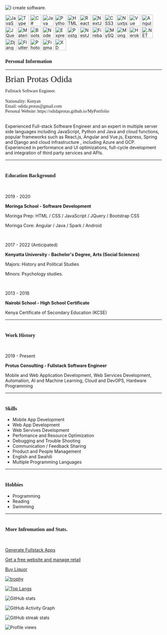 

![I create software.](https://res.cloudinary.com/dreamnerd/image/upload/v1635864807/media/losxp1wfia2yldftdgny.png)


<p align="left">
<a href="https://developer.mozilla.org/en-US/docs/Web/JavaScript" target="_blank" rel="noreferrer"><img src="https://raw.githubusercontent.com/danielcranney/readme-generator/main/public/icons/skills/javascript-colored.svg" width="36" height="36" alt="JavaScript" /></a>
<a href="https://www.typescriptlang.org/" target="_blank" rel="noreferrer"><img src="https://raw.githubusercontent.com/danielcranney/readme-generator/main/public/icons/skills/typescript-colored.svg" width="36" height="36" alt="TypeScript" /></a>
<a href="https://docs.microsoft.com/en-us/dotnet/csharp/" target="_blank" rel="noreferrer"><img src="https://raw.githubusercontent.com/danielcranney/readme-generator/main/public/icons/skills/csharp-colored.svg" width="36" height="36" alt="C#" /></a>
<a href="https://www.oracle.com/java/" target="_blank" rel="noreferrer"><img src="https://raw.githubusercontent.com/danielcranney/readme-generator/main/public/icons/skills/java-colored.svg" width="36" height="36" alt="Java" /></a>
<a href="https://www.python.org/" target="_blank" rel="noreferrer"><img src="https://raw.githubusercontent.com/danielcranney/readme-generator/main/public/icons/skills/python-colored.svg" width="36" height="36" alt="Python" /></a>
<a href="https://developer.mozilla.org/en-US/docs/Glossary/HTML5" target="_blank" rel="noreferrer"><img src="https://raw.githubusercontent.com/danielcranney/readme-generator/main/public/icons/skills/html5-colored.svg" width="36" height="36" alt="HTML5" /></a>
<a href="https://reactjs.org/" target="_blank" rel="noreferrer"><img src="https://raw.githubusercontent.com/danielcranney/readme-generator/main/public/icons/skills/react-colored.svg" width="36" height="36" alt="React" /></a>
<a href="https://nextjs.org/docs" target="_blank" rel="noreferrer"><img src="https://raw.githubusercontent.com/danielcranney/readme-generator/main/public/icons/skills/nextjs-colored.svg" width="36" height="36" alt="NextJs" /></a>
<a href="https://www.w3.org/TR/CSS/#css" target="_blank" rel="noreferrer"><img src="https://raw.githubusercontent.com/danielcranney/readme-generator/main/public/icons/skills/css3-colored.svg" width="36" height="36" alt="CSS3" /></a>
<a href="https://nuxtjs.org/" target="_blank" rel="noreferrer"><img src="https://raw.githubusercontent.com/danielcranney/readme-generator/main/public/icons/skills/nuxtjs-colored.svg" width="36" height="36" alt="Nuxtjs" /></a>
<a href="https://vuejs.org/" target="_blank" rel="noreferrer"><img src="https://raw.githubusercontent.com/danielcranney/readme-generator/main/public/icons/skills/vuejs-colored.svg" width="36" height="36" alt="Vue" /></a>
<a href="https://angular.io/" target="_blank" rel="noreferrer"><img src="https://raw.githubusercontent.com/danielcranney/readme-generator/main/public/icons/skills/angularjs-colored.svg" width="36" height="36" alt="Angular" /></a>
<a href="https://jquery.com/" target="_blank" rel="noreferrer"><img src="https://raw.githubusercontent.com/danielcranney/readme-generator/main/public/icons/skills/jquery-colored.svg" width="36" height="36" alt="JQuery" /></a>
<a href="https://mui.com/" target="_blank" rel="noreferrer"><img src="https://raw.githubusercontent.com/danielcranney/readme-generator/main/public/icons/skills/materialui-colored.svg" width="36" height="36" alt="Material UI" /></a>
<a href="https://getbootstrap.com/" target="_blank" rel="noreferrer"><img src="https://raw.githubusercontent.com/danielcranney/readme-generator/main/public/icons/skills/bootstrap-colored.svg" width="36" height="36" alt="Bootstrap" /></a>
<a href="https://nodejs.org/en/" target="_blank" rel="noreferrer"><img src="https://raw.githubusercontent.com/danielcranney/readme-generator/main/public/icons/skills/nodejs-colored.svg" width="36" height="36" alt="NodeJS" /></a>
<a href="https://expressjs.com/" target="_blank" rel="noreferrer"><img src="https://raw.githubusercontent.com/danielcranney/readme-generator/main/public/icons/skills/express-colored.svg" width="36" height="36" alt="Express" /></a>
<a href="https://www.postgresql.org/" target="_blank" rel="noreferrer"><img src="https://raw.githubusercontent.com/danielcranney/readme-generator/main/public/icons/skills/postgresql-colored.svg" width="36" height="36" alt="PostgreSQL" /></a>
<a href="https://docs.nestjs.com/" target="_blank" rel="noreferrer"><img src="https://raw.githubusercontent.com/danielcranney/readme-generator/main/public/icons/skills/nestjs-colored.svg" width="36" height="36" alt="NestJS" /></a>
<a href="https://firebase.google.com/" target="_blank" rel="noreferrer"><img src="https://raw.githubusercontent.com/danielcranney/readme-generator/main/public/icons/skills/firebase-colored.svg" width="36" height="36" alt="Firebase" /></a>
<a href="https://www.mysql.com/" target="_blank" rel="noreferrer"><img src="https://raw.githubusercontent.com/danielcranney/readme-generator/main/public/icons/skills/mysql-colored.svg" width="36" height="36" alt="MySQL" /></a>
<a href="https://www.mongodb.com/" target="_blank" rel="noreferrer"><img src="https://raw.githubusercontent.com/danielcranney/readme-generator/main/public/icons/skills/mongodb-colored.svg" width="36" height="36" alt="MongoDB" /></a>
<a href="https://www.heroku.com/" target="_blank" rel="noreferrer"><img src="https://raw.githubusercontent.com/danielcranney/readme-generator/main/public/icons/skills/heroku-colored.svg" width="36" height="36" alt="Heroku" /></a>
<a href="https://dotnet.microsoft.com/en-us/" target="_blank" rel="noreferrer"><img src="https://raw.githubusercontent.com/danielcranney/readme-generator/main/public/icons/skills/dot-net-colored.svg" width="36" height="36" alt=".NET" /></a>
<a href="https://www.djangoproject.com/" target="_blank" rel="noreferrer"><img src="https://raw.githubusercontent.com/danielcranney/readme-generator/main/public/icons/skills/django-colored.svg" width="36" height="36" alt="Django" /></a>
<a href="https://flutter.dev/" target="_blank" rel="noreferrer"><img src="https://raw.githubusercontent.com/danielcranney/readme-generator/main/public/icons/skills/flutter-colored.svg" width="36" height="36" alt="Flutter" /></a>
<a href="https://www.adobe.com/uk/products/photoshop.html" target="_blank" rel="noreferrer"><img src="https://raw.githubusercontent.com/danielcranney/readme-generator/main/public/icons/skills/photoshop-colored.svg" width="36" height="36" alt="Photoshop" /></a>
<a href="https://www.figma.com/" target="_blank" rel="noreferrer"><img src="https://raw.githubusercontent.com/danielcranney/readme-generator/main/public/icons/skills/figma-colored.svg" width="36" height="36" alt="Figma" /></a>
<a href="https://www.adobe.com/uk/products/xd.html" target="_blank" rel="noreferrer"><img src="https://raw.githubusercontent.com/danielcranney/readme-generator/main/public/icons/skills/xd-colored.svg" width="36" height="36" alt="XD" /></a>
</p>

<h3 style="color:#darkgray; font-family: 'Bebas Neue';
font-weight:bold
" >Personal Information</h3>

<hr/>

<span style="color:#darkgray; font-family: 'Bebas Neue'; font-size:2em;">Brian Protas Odida</span>

<div><span style="color:#darkgray; font-family: 'Bebas Neue'; font-size: 1em;">Fullstack Software Engineer.</span></div>

<br/>
<div><span style="color:#darkgray; font-family: 'Bebas Neue'; font-size: 1em;">Nationality: Kenyan</span></div>
<div>
<span style="color:#darkgray; font-family: 'Bebas Neue'; font-size: 1em;">Email: <a>odida.protas@gmail.com</a> </span>
</div>
<div>
<span style="color:#darkgray; font-family: 'Bebas Neue'; font-size: 1em;">Personal Website: <a>https://odidaprotas.github.io/MyPortfolio</a></span>
</div>

<br/>
<p>
Experienced Full-stack Software Engineer and an expert in multiple server side languages including JavaScript, Python and Java and cloud functions, popular frameworks such as React.js, Angular and Vue.js, Express, Spring and Django and cloud infrastructure , including Azure and GCP. Experienced in performance and UI optimizations, full-cycle development and integration of third party services and APIs.
</p>
<hr/>

<h3 style="color:#darkgray; font-family: 'Bebas Neue'; margin-top:40px;font-weight:bold" >Education Background</h3>
<br/>
<div>
<p>2019 - 2020</p>
<p style="font-size:1em; font-weight:bold;"  >Moringa School - Software Development</p>
<p>Moringa Prep: HTML / CSS / JavaScript / JQuery  / Bootstrap CSS</p>
<p>Moringa Core: Angular / Java / Spark / Android</p>
</div>

<br/>
<div>
<p>2017 - 2022 (Anticipated)</p>
<p style="font-size:1em; font-weight:bold;"  >Kenyatta University - Bachelor's Degree, Arts (Social Sciences)</p>
<p>Majors: History and Political Studies</p>
<p>Minors: Psychology studies.</p>
</div>

<br/>
<div>
<p>2013 - 2016</p>
<p style="font-size:1em; font-weight:bold;"  >Nairobi School - High School Certificate</p>
<p>Kenya Certificate of Secondary Education (KCSE)</p>
</div>
<hr/>

<h3 style="color:#darkgray; font-family: 'Bebas Neue'; margin-top:40px;font-weight:bold" >Work History</h3>
<br/>
<p>2019 - Present</p>
<p style="font-size:1em; font-weight:bold;"  >Protus Consulting - Fullstack Software Engineer</p>
<p>Mobile and Web Application Development, Web Services Development, Automation, AI and  Machine Learning, Cloud and DevOPS, Hardware Programming  </p>
</div>
<hr/>

<h3 style="color:#darkgray; font-family: 'Bebas Neue'; margin-top:40px;font-weight:bold" >Skills</h3>
<ul>
<li>Mobile App Development</li>
<li>Web App Development</li>
<li>Web Servives Development</li>
<li>Perfomance and Resource Optimization</li>
<li>Debugging and Trouble Shooting</li>
<li>Communication / Feedback Sharing</li>
<li>Product and People Management</li>
<li>English and Swahili</li>
<li>Multiple Programming Languages</li>
</ul>
</div>
<hr/>
<h3 style="color:#darkgray; font-family: 'Bebas Neue'; margin-top:40px;font-weight:bold" >Hobbies</h3>
<ul>
<li>Programming</li>
<li>Reading</li>
<li>Swimming</li>
</ul>
<hr/>
<h3 style="color:#darkgray; font-family: 'Bebas Neue'; margin-top:40px;font-weight:bold" >More Infromation and Stats.</h3>
<br/>

[Generate Fullstack Apps](https://pro-type-express-gen.web.app/)

[Get a free website and manage retail](https://app.protusconsulting.tech/)

[Buy Liquor](https://ekkymerc.web.app/)



[![trophy](https://github-profile-trophy.vercel.app/?username=OdidaProtas)](https://github.com/ryo-ma/github-profile-trophy)

[![Top Langs](https://github-readme-stats.vercel.app/api/top-langs/?username=OdidaProtas)](https://github.com/anuraghazra/github-readme-stats)

![GitHub stats](https://github-readme-stats.vercel.app/api?username=OdidaProtas&show_icons=true)

![GitHub Activity Graph](https://activity-graph.herokuapp.com/graph?username=OdidaProtas)

![GitHub streak stats](https://github-readme-streak-stats.herokuapp.com/?user=OdidaProtas)

![Profile views](https://gpvc.arturio.dev/OdidaProtas)
